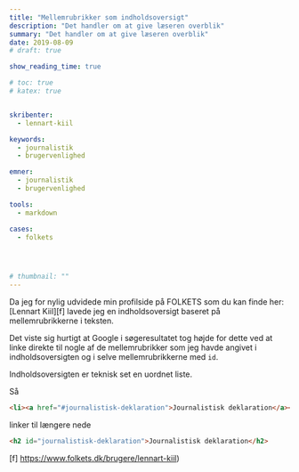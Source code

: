 ```yaml
---
title: "Mellemrubrikker som indholdsoversigt"
description: "Det handler om at give læseren overblik"
summary: "Det handler om at give læseren overblik"
date: 2019-08-09
# draft: true

show_reading_time: true

# toc: true
# katex: true


skribenter:
  - lennart-kiil

keywords:
  - journalistik
  - brugervenlighed

emner:
  - journalistik
  - brugervenlighed

tools:
  - markdown

cases:
  - folkets




# thumbnail: ""
---
```


Da jeg for nylig udvidede min profilside på FOLKETS som du kan finde her: [Lennart Kiil][f] lavede jeg en indholdsoversigt baseret på mellemrubrikkerne i teksten.

Det viste sig hurtigt at Google i søgeresultatet tog højde for dette ved at linke direkte til nogle af de mellemrubrikker som jeg havde angivet i indholdsoversigten og i selve mellemrubrikkerne med `id`.

Indholdsoversigten er teknisk set en uordnet liste.

Så

```html
<li><a href="#journalistisk-deklaration">Journalistisk deklaration</a></li>
```

linker til længere nede

```html
<h2 id="journalistisk-deklaration">Journalistisk deklaration</h2>
```


[f] https://www.folkets.dk/brugere/lennart-kiil)
